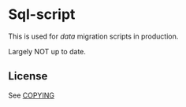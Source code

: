# Sql-script

This is used for _data_ migration scripts in production.

Largely NOT up to date.

## License

See [COPYING](COPYING)
